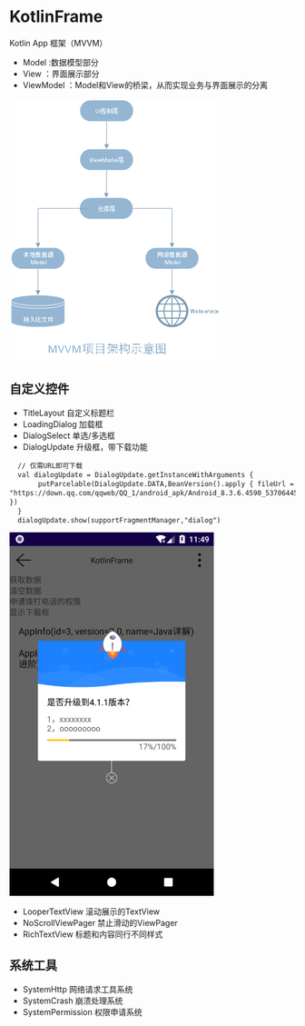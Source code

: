# KotlinFrame
Kotlin App 框架（MVVM）
* Model :数据模型部分
* View ：界面展示部分
* ViewModel ：Model和View的桥梁，从而实现业务与界面展示的分离

![MVVM架构示意图](https://github.com/icookingcode/KotlinFrame/blob/master/snapshoot/mvvm.png)
## 自定义控件
* TitleLayout   自定义标题栏
* LoadingDialog 加载框
* DialogSelect  单选/多选框
* DialogUpdate  升级框，带下载功能
```
  // 仅需URL即可下载
  val dialogUpdate = DialogUpdate.getInstanceWithArguments {
       putParcelable(DialogUpdate.DATA,BeanVersion().apply { fileUrl = "https://down.qq.com/qqweb/QQ_1/android_apk/Android_8.3.6.4590_537064458.apk" })
  }
  dialogUpdate.show(supportFragmentManager,"dialog")
```
 <img src="https://github.com/icookingcode/KotlinFrame/blob/master/snapshoot/Screenshot_1591588183.png"  height="640" width="360">

* LooperTextView  滚动展示的TextView
* NoScrollViewPager  禁止滑动的ViewPager
* RichTextView  标题和内容同行不同样式

## 系统工具
* SystemHttp 网络请求工具系统
* SystemCrash 崩溃处理系统
* SystemPermission 权限申请系统